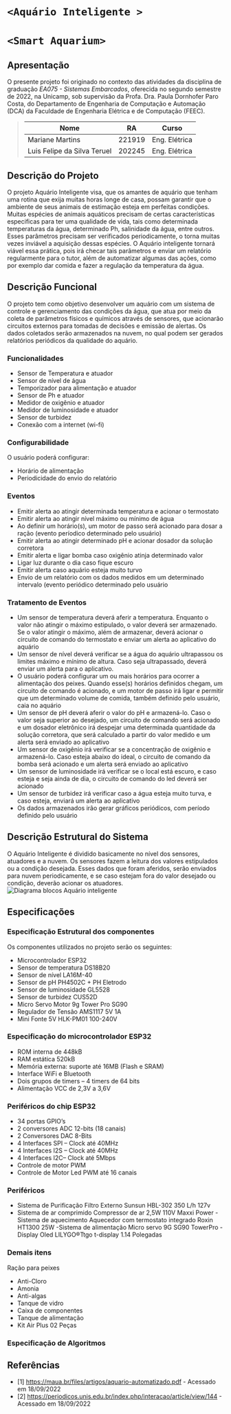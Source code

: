 # `<Aquário Inteligente >`
# `<Smart Aquarium>`

## Apresentação

O presente projeto foi originado no contexto das atividades da disciplina de graduação *EA075 - Sistemas Embarcados*, 
oferecida no segundo semestre de 2022, na Unicamp, sob supervisão da Profa. Dra. Paula Dornhofer Paro Costa, do Departamento de Engenharia de Computação e Automação (DCA) da Faculdade de Engenharia Elétrica e de Computação (FEEC).

> |Nome  | RA | Curso|
> |--|--|--|
> | Mariane Martins | 221919  | Eng. Elétrica|
> | Luis Felipe da Silva Teruel  | 202245  | Eng. Elétrica|


## Descrição do Projeto
O projeto Aquário Inteligente visa, que os amantes de aquário que tenham uma rotina que exija muitas horas longe de casa, possam garantir que o ambiente de seus animais de estimação esteja em perfeitas condições. Muitas espécies de animais aquáticos precisam de certas características especificas para ter uma qualidade de vida, tais como determinada temperaturas da água, determinado Ph, salinidade da água, entre outros. Esses parâmetros precisam ser verificados periodicamente, o torna muitas vezes inviável a aquisição dessas espécies. O Aquário inteligente tornará viável essa prática, pois irá checar tais parâmetros e enviar um relatório regularmente para o tutor, além de automatizar algumas das ações, como por exemplo dar comida e fazer a regulação da temperatura da água.


## Descrição Funcional
O projeto tem como objetivo desenvolver um aquário com um sistema de controle e gerenciamento das condições da água, que atua por meio da coleta de parâmetros físicos e químicos através de sensores, que acionarão circuitos externos para tomadas de decisões e emissão de alertas. Os dados coletados serão armazenados na nuvem, no qual podem ser gerados relatórios periódicos da qualidade do aquário. 

### Funcionalidades
- Sensor de Temperatura e atuador 
- Sensor de nível de água
- Temporizador para alimentação e atuador 
- Sensor de Ph e atuador 
- Medidor de oxigênio e atuador
- Medidor de luminosidade e atuador 
- Sensor de turbidez
- Conexão com a internet (wi-fi)


### Configurabilidade
O usuário poderá configurar:
- Horário de alimentação
- Periodicidade do envio do relatório


### Eventos
- Emitir alerta ao atingir determinada temperatura e acionar o termostato 
- Emitir alerta ao atingir nível máximo ou mínimo de água
- Ao definir um horário(s), um motor de passo será acionado para dosar a ração (evento períodico determinado pelo usuário)
- Emitir alerta ao atingir determinado pH e acionar dosador da solução corretora
- Emitir alerta e ligar bomba caso oxigênio atinja determinado valor
- Ligar luz durante o dia caso fique escuro
- Emitir alerta caso aquário esteja muito turvo 
- Envio de um relatório com os dados medidos em um determinado intervalo (evento periódico determinado pelo usuário

### Tratamento de Eventos
- Um sensor de temperatura deverá aferir a temperatura. Enquanto o valor não atingir o máximo estipulado, o valor deverá ser armazenado. Se o valor atingir o máximo, além de armazenar, deverá acionar o circuito de comando do termostato e enviar um alerta ao aplicativo do aquário
- Um sensor de nível deverá verificar se a água do aquário ultrapassou os limites máximo e mínimo de altura. Caso seja ultrapassado, deverá enviar um alerta para o aplicativo.
- O usuário poderá configurar um ou mais horários para ocorrer a alimentação dos peixes. Quando esse(s) horários definidos chegam, um circuito de comando é acionado, e um motor de passo irá ligar e permitir que um determinado volume de comida, também definido pelo usuário, caia no aquário
- Um sensor de pH deverá aferir o valor do pH e armazená-lo. Caso o valor seja superior ao desejado, um circuito de comando será acionado e um dosador eletrônico irá despejar uma determinada quantidade da solução corretora, que será calculado a partir do valor medido e um alerta será enviado ao aplicativo
- Um sensor de oxigênio irá verificar se a concentração de oxigênio e armazená-lo. Caso esteja abaixo do ideal, o circuito de comando da bomba será acionado e um alerta será enviado ao aplicativo
- Um sensor de luminosidade irá verificar se o local está escuro, e caso esteja e seja ainda de dia, o circuito de comando do led deverá ser acionado 
- Um sensor de turbidez irá verificar caso a água esteja muito turva, e caso esteja, enviará um alerta ao aplicativo
- Os dados armazenados irão gerar gráficos periódicos, com período definido pelo usuário


## Descrição Estrutural do Sistema
O Aquário Inteligente é dividido basicamente no nível dos sensores, atuadores e a nuvem. Os sensores fazem a leitura dos valores estipulados ou a condição desejada. Esses dados que foram aferidos, serão enviados para nuvem periodicamente, e se caso estejam fora do valor desejado ou condição, deverão acionar os atuadores. 
![Diagrama blocos Aquário inteligente](https://github.com/marimartins33/ea075/blob/main/2022.2/Aquario_Inteligente/Diagrama%20sem%20nome.jpg)

## Especificações 

### Especificação Estrutural dos componentes
Os componentes utilizados no projeto serão os seguintes:
 - Microcontrolador ESP32
 - Sensor de temperatura DS18B20
 - Sensor de nível LA16M-40
 - Sensor de pH PH4502C + PH Eletrodo
 - Sensor de luminosidade GL5528
 - Sensor de turbidez CUS52D
 - Micro Servo Motor 9g Tower Pro SG90
 - Regulador de Tensão AMS1117 5V 1A
 - Mini Fonte 5V HLK-PM01 100-240V

 ### Especificação do microcontrolador ESP32
- ROM interna de 448kB
- RAM estática 520kB
- Memória externa: suporte até 16MB (Flash e SRAM)
- Interface WiFi e Bluetooth
- Dois grupos de timers – 4 timers de 64 bits
- Alimentação VCC de 2,3V a 3,6V

### Periféricos do chip ESP32
- 34 portas GPIO’s
- 2 conversores ADC 12-bits (18 canais)
- 2 Conversores DAC 8-Bits
- 4 Interfaces SPI – Clock até 40MHz
- 4 Interfaces I2S – Clock até 40MHz
- 4 Interfaces I2C– Clock até 5Mbps
- Controle de motor PWM
- Controle de Motor Led PWM até 16 canais

### Periféricos
- Sistema de Purificação
Filtro Externo Sunsun HBL-302 350 L/h 127v
- Sistema de ar comprimido
Compressor de ar 2,5W 110V Maxxi Power
-Sistema de aquecimento
Aquecedor com termostato integrado Roxin HT1300 25W
-Sistema de alimentação
Micro servo 9G SG90 TowerPro
-Display Oled
LILYGO®Ttgo t-display 1.14 Polegadas 

### Demais itens
Ração para peixes
- Anti-Cloro
- Amonia
- Anti-algas
- Tanque de vidro
- Caixa de componentes
- Tanque de alimentação
- Kit Air Plus 02 Peças

### Especificação de Algoritmos 

## Referências
- [1] https://maua.br/files/artigos/aquario-automatizado.pdf - Acessado em 18/09/2022
- [2] https://periodicos.unis.edu.br/index.php/interacao/article/view/144 - Acessado em 18/09/2022

